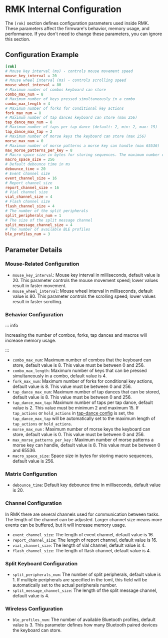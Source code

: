 # RMK Internal Configuration

The `[rmk]` section defines configuration parameters used inside RMK. These parameters affect the firmware's behavior, memory usage, and performance. If you don't need to change these parameters, you can ignore this section.

## Configuration Example

```toml
[rmk]
# Mouse key interval (ms) - controls mouse movement speed
mouse_key_interval = 20
# Mouse wheel interval (ms) - controls scrolling speed
mouse_wheel_interval = 80
# Maximum number of combos keyboard can store
combo_max_num = 8
# Maximum number of keys pressed simultaneously in a combo
combo_max_length = 4
# Maximum number of forks for conditional key actions
fork_max_num = 8
# Maximum number of tap dances keyboard can store (max 256)
tap_dance_max_num = 8
# Maximum number of taps per tap dance (default: 2, min: 2, max: 15)
tap_dance_max_tap = 2
# Maximum number of morse keys the keyboard can store (max 256)
morse_max_num = 0
# Maximum number of morse patterns a morse key can handle (max 65536)
max_morse_patterns_per_key = 8
# Macro space size in bytes for storing sequences. The maximum number of Macros depends on the size of each sequence: All sequences combined need to fit into macro_space_size, the number of macro sequences doesn't matter.
macro_space_size = 256
# Default debounce time in ms
debounce_time = 20
# Event channel size
event_channel_size = 16
# Report channel size
report_channel_size = 16
# Vial channel size
vial_channel_size = 4
# Flash channel size
flash_channel_size = 4
# The number of the split peripherals
split_peripherals_num = 1
# The size of the split message channel
split_message_channel_size = 4
# The number of available BLE profiles
ble_profiles_num = 3
```

## Parameter Details

### Mouse-Related Configuration

- `mouse_key_interval`: Mouse key interval in milliseconds, default value is 20. This parameter controls the mouse movement speed; lower values result in faster movement.
- `mouse_wheel_interval`: Mouse wheel interval in milliseconds, default value is 80. This parameter controls the scrolling speed; lower values result in faster scrolling.

### Behavior Configuration

::: info

Increasing the number of combos, forks, tap dances and macros will increase memory usage.

:::

- `combo_max_num`: Maximum number of combos that the keyboard can store, default value is 8. This value must be between 0 and 256.
- `combo_max_length`: Maximum number of keys that can be pressed simultaneously in a combo, default value is 4.
- `fork_max_num`: Maximum number of forks for conditional key actions, default value is 8. This value must be between 0 and 256.
- `tap_dance_max_num`: Maximum number of tap dances that can be stored, default value is 8. This value must be between 0 and 256.
- `tap_dance_max_tap`: Maximum number of taps per tap dance, default value is 2. This value must be minimum 2 and maximum 15. If `tap_actions` or `hold_actions` in [tap-dance config](./behavior.md#tap-dance) is set, the `tap_dance_max_tap` will be automatically set to the maximum length of `tap_actions` or `hold_actions`.
- `morse_max_num` : Maximum number of morse keys the keyboard can store, default value is 0. This value must be between 0 and 256.
- `max_morse_patterns_per_key` : Maximum number of morse patterns a morse key can handle, default value is 8. This value must be between 0 and 65536.
- `macro_space_size`: Space size in bytes for storing macro sequences, default value is 256.

### Matrix Configuration

- `debounce_time`: Default key debounce time in milliseconds, default value is 20.

### Channel Configuration

In RMK there are several channels used for communication between tasks. The length of the channel can be adjusted. Larger channel size means more events can be buffered, but it will increase memory usage.

- `event_channel_size`: The length of event channel, default value is 16.
- `report_channel_size`: The length of report channel, default value is 16.
- `vial_channel_size`: The length of vial channel, default value is 4.
- `flash_channel_size`: The length of flash channel, default value is 4.

### Split Keyboard Configuration

- `split_peripherals_num`: The number of split peripherals, default value is 1. If multiple peripherals are specified in the toml, this field will be automatically set to the actual peripherals number.
- `split_message_channel_size`: The length of the split message channel, default value is 4.

### Wireless Configuration

- `ble_profiles_num`: The number of available Bluetooth profiles, default value is 3. This parameter defines how many Bluetooth paired devices the keyboard can store.
